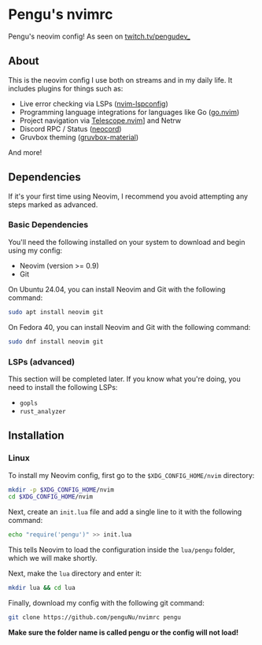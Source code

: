 # Pengu's nvimrc

Pengu's neovim config! As seen on [twitch.tv/pengudev_](https://twitch.tv/pengudev_)

## About

This is the neovim config I use both on streams and in my daily life. It includes plugins for things such as:

- Live error checking via LSPs ([nvim-lspconfig]())
- Programming language integrations for languages like Go ([go.nvim]())
- Project navigation via [Telescope.nvim](https://github.com/nvim-telescope/telescope.nvim)] and Netrw
- Discord RPC / Status ([neocord]())
- Gruvbox theming ([gruvbox-material]())

And more!

## Dependencies

If it's your first time using Neovim, I recommend you avoid attempting any steps marked as advanced. 

### Basic Dependencies

You'll need the following installed on your system to download and begin using my config:

- Neovim (version >= 0.9)
- Git

On Ubuntu 24.04, you can install Neovim and Git with the following command:

```bash
sudo apt install neovim git
```

On Fedora 40, you can install Neovim and Git with the following command:

```bash
sudo dnf install neovim git
```

### LSPs (advanced)

This section will be completed later. If you know what you're doing, you need to install the following LSPs:

- `gopls`
- `rust_analyzer`

## Installation

### Linux 

To install my Neovim config, first go to the `$XDG_CONFIG_HOME/nvim` directory:

```bash
mkdir -p $XDG_CONFIG_HOME/nvim
cd $XDG_CONFIG_HOME/nvim
```

Next, create an `init.lua` file and add a single line to it with the following command:

```bash
echo "require('pengu')" >> init.lua
```

This tells Neovim to load the configuration inside the `lua/pengu` folder, which we will make shortly.

Next, make the `lua` directory and enter it:

```bash
mkdir lua && cd lua
```

Finally, download my config with the following git command:

```bash
git clone https://github.com/penguNu/nvimrc pengu
```

**Make sure the folder name is called pengu or the config will not load!**
